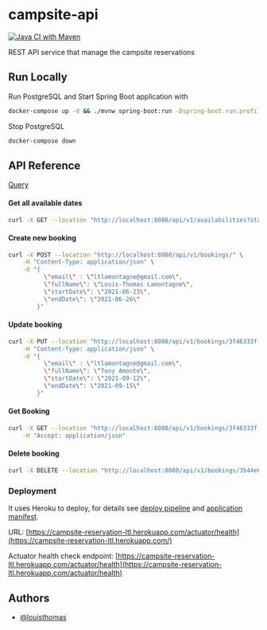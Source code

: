 # campsite-api

[![Java CI with Maven](https://github.com/louisthomas/campsite-api/actions/workflows/ci.yml/badge.svg)](https://github.com/louisthomas/campsite-api/actions/workflows/ci.yml)

REST API service that manage the campsite reservations

## Run Locally

Run PostgreSQL and Start Spring Boot application with

```bash
docker-compose up -d && ./mvnw spring-boot:run -Dspring-boot.run.profiles=local
```

Stop PostgreSQL
```bash
docker-compose down
```

## API Reference

[Query](RestAPIExample.http)

#### Get all available dates

```bash
curl -X GET --location "http://localhost:8080/api/v1/availabilities?startDate=2021-06-17&endDate=2021-06-30"
```

#### Create new booking

```bash
curl -X POST --location "http://localhost:8080/api/v1/bookings/" \
    -H "Content-Type: application/json" \
    -d "{
          \"email\" : \"ltlamontagne@gmail.com\",
          \"fullName\": \"Louis-Thomas Lamontagne\",
          \"startDate\": \"2021-06-23\",
          \"endDate\": \"2021-06-26\"
        }"
```

#### Update booking

```bash
curl -X PUT --location "http://localhost:8080/api/v1/bookings/3f46333f-c668-4177-9c3c-0c3e35613a52" \
    -H "Content-Type: application/json" \
    -d "{
          \"email\" : \"ltlamontagne@gmail.com\",
          \"fullName\": \"Tony Amonte\",
          \"startDate\": \"2021-09-12\",
          \"endDate\": \"2021-09-15\"
        }"
```

#### Get Booking

```bash
curl -X GET --location "http://localhost:8080/api/v1/bookings/3f46333f-c668-4177-9c3c-0c3e35613a52" \
    -H "Accept: application/json"
```

#### Delete booking

```bash
curl -X DELETE --location "http://localhost:8080/api/v1/bookings/3544e65d-f46f-4894-b543-b8c1fd94fdd2"
```


### Deployment

It uses Heroku to deploy, for details see [deploy pipeline](.github/workflows/deploy.yml) and [application 
manifest](app.json).

URL: [https://campsite-reservation-ltl.herokuapp.com/actuator/health](https://campsite-reservation-ltl.herokuapp.com/)

Actuator health check endpoint: [https://campsite-reservation-ltl.herokuapp.com/actuator/health](https://campsite-reservation-ltl.herokuapp.com/actuator/health)
## Authors

- [@louisthomas](https://www.github.com/louisthomas)
